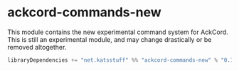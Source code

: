 # ackcord-commands-new
This module contains the new experimental command system for AckCord. This is still an experimental module, and may change drastically or be removed altogether.

```scala
libraryDependencies += "net.katsstuff" %% "ackcord-commands-new" % "0.16.1"
```